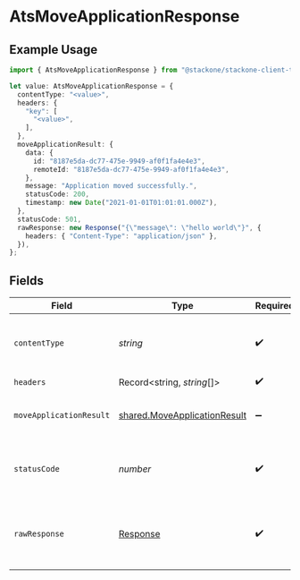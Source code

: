 # AtsMoveApplicationResponse

## Example Usage

```typescript
import { AtsMoveApplicationResponse } from "@stackone/stackone-client-ts/sdk/models/operations";

let value: AtsMoveApplicationResponse = {
  contentType: "<value>",
  headers: {
    "key": [
      "<value>",
    ],
  },
  moveApplicationResult: {
    data: {
      id: "8187e5da-dc77-475e-9949-af0f1fa4e4e3",
      remoteId: "8187e5da-dc77-475e-9949-af0f1fa4e4e3",
    },
    message: "Application moved successfully.",
    statusCode: 200,
    timestamp: new Date("2021-01-01T01:01:01.000Z"),
  },
  statusCode: 501,
  rawResponse: new Response("{\"message\": \"hello world\"}", {
    headers: { "Content-Type": "application/json" },
  }),
};
```

## Fields

| Field                                                                               | Type                                                                                | Required                                                                            | Description                                                                         |
| ----------------------------------------------------------------------------------- | ----------------------------------------------------------------------------------- | ----------------------------------------------------------------------------------- | ----------------------------------------------------------------------------------- |
| `contentType`                                                                       | *string*                                                                            | :heavy_check_mark:                                                                  | HTTP response content type for this operation                                       |
| `headers`                                                                           | Record<string, *string*[]>                                                          | :heavy_check_mark:                                                                  | N/A                                                                                 |
| `moveApplicationResult`                                                             | [shared.MoveApplicationResult](../../../sdk/models/shared/moveapplicationresult.md) | :heavy_minus_sign:                                                                  | The application was moved successfully.                                             |
| `statusCode`                                                                        | *number*                                                                            | :heavy_check_mark:                                                                  | HTTP response status code for this operation                                        |
| `rawResponse`                                                                       | [Response](https://developer.mozilla.org/en-US/docs/Web/API/Response)               | :heavy_check_mark:                                                                  | Raw HTTP response; suitable for custom response parsing                             |